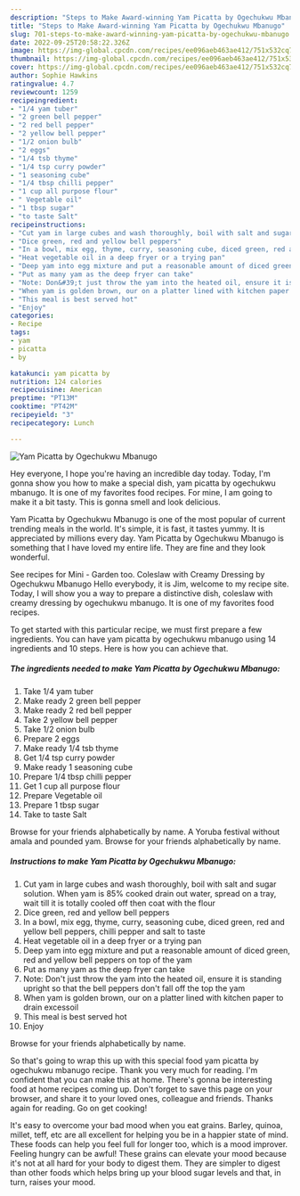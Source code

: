 ```yaml
---
description: "Steps to Make Award-winning Yam Picatta by Ogechukwu Mbanugo"
title: "Steps to Make Award-winning Yam Picatta by Ogechukwu Mbanugo"
slug: 701-steps-to-make-award-winning-yam-picatta-by-ogechukwu-mbanugo
date: 2022-09-25T20:58:22.326Z
image: https://img-global.cpcdn.com/recipes/ee096aeb463ae412/751x532cq70/yam-picatta-by-ogechukwu-mbanugo-recipe-main-photo.jpg
thumbnail: https://img-global.cpcdn.com/recipes/ee096aeb463ae412/751x532cq70/yam-picatta-by-ogechukwu-mbanugo-recipe-main-photo.jpg
cover: https://img-global.cpcdn.com/recipes/ee096aeb463ae412/751x532cq70/yam-picatta-by-ogechukwu-mbanugo-recipe-main-photo.jpg
author: Sophie Hawkins
ratingvalue: 4.7
reviewcount: 1259
recipeingredient:
- "1/4 yam tuber"
- "2 green bell pepper"
- "2 red bell pepper"
- "2 yellow bell pepper"
- "1/2 onion bulb"
- "2 eggs"
- "1/4 tsb thyme"
- "1/4 tsp curry powder"
- "1 seasoning cube"
- "1/4 tbsp chilli pepper"
- "1 cup all purpose flour"
- " Vegetable oil"
- "1 tbsp sugar"
- "to taste Salt"
recipeinstructions:
- "Cut yam in large cubes and wash thoroughly, boil with salt and sugar solution. When yam is 85% cooked drain out water, spread on a tray, wait till it is totally cooled off then coat with the flour"
- "Dice green, red and yellow bell peppers"
- "In a bowl, mix egg, thyme, curry, seasoning cube, diced green, red and yellow bell peppers, chilli pepper and salt to taste"
- "Heat vegetable oil in a deep fryer or a trying pan"
- "Deep yam into egg mixture and put a reasonable amount of diced green, red and yellow bell peppers on top of the yam"
- "Put as many yam as the deep fryer can take"
- "Note: Don&#39;t just throw the yam into the heated oil, ensure it is standing upright so that the bell peppers don&#39;t fall off the top the yam"
- "When yam is golden brown, our on a platter lined with kitchen paper to drain excessoil"
- "This meal is best served hot"
- "Enjoy"
categories:
- Recipe
tags:
- yam
- picatta
- by

katakunci: yam picatta by 
nutrition: 124 calories
recipecuisine: American
preptime: "PT13M"
cooktime: "PT42M"
recipeyield: "3"
recipecategory: Lunch

---
```



![Yam Picatta by Ogechukwu Mbanugo](https://img-global.cpcdn.com/recipes/ee096aeb463ae412/751x532cq70/yam-picatta-by-ogechukwu-mbanugo-recipe-main-photo.jpg)

Hey everyone, I hope you're having an incredible day today. Today, I'm gonna show you how to make a special dish, yam picatta by ogechukwu mbanugo. It is one of my favorites food recipes. For mine, I am going to make it a bit tasty. This is gonna smell and look delicious.

Yam Picatta by Ogechukwu Mbanugo is one of the most popular of current trending meals in the world. It's simple, it is fast, it tastes yummy. It is appreciated by millions every day. Yam Picatta by Ogechukwu Mbanugo is something that I have loved my entire life. They are fine and they look wonderful.

See recipes for Mini - Garden too. Coleslaw with Creamy Dressing by Ogechukwu Mbanugo Hello everybody, it is Jim, welcome to my recipe site. Today, I will show you a way to prepare a distinctive dish, coleslaw with creamy dressing by ogechukwu mbanugo. It is one of my favorites food recipes.


To get started with this particular recipe, we must first prepare a few ingredients. You can have yam picatta by ogechukwu mbanugo using 14 ingredients and 10 steps. Here is how you can achieve that.

<!--inarticleads1-->

##### The ingredients needed to make Yam Picatta by Ogechukwu Mbanugo:

1. Take 1/4 yam tuber
1. Make ready 2 green bell pepper
1. Make ready 2 red bell pepper
1. Take 2 yellow bell pepper
1. Take 1/2 onion bulb
1. Prepare 2 eggs
1. Make ready 1/4 tsb thyme
1. Get 1/4 tsp curry powder
1. Make ready 1 seasoning cube
1. Prepare 1/4 tbsp chilli pepper
1. Get 1 cup all purpose flour
1. Prepare  Vegetable oil
1. Prepare 1 tbsp sugar
1. Take to taste Salt


Browse for your friends alphabetically by name. A Yoruba festival without amala and pounded yam. Browse for your friends alphabetically by name. 

<!--inarticleads2-->

##### Instructions to make Yam Picatta by Ogechukwu Mbanugo:

1. Cut yam in large cubes and wash thoroughly, boil with salt and sugar solution. When yam is 85% cooked drain out water, spread on a tray, wait till it is totally cooled off then coat with the flour
1. Dice green, red and yellow bell peppers
1. In a bowl, mix egg, thyme, curry, seasoning cube, diced green, red and yellow bell peppers, chilli pepper and salt to taste
1. Heat vegetable oil in a deep fryer or a trying pan
1. Deep yam into egg mixture and put a reasonable amount of diced green, red and yellow bell peppers on top of the yam
1. Put as many yam as the deep fryer can take
1. Note: Don&#39;t just throw the yam into the heated oil, ensure it is standing upright so that the bell peppers don&#39;t fall off the top the yam
1. When yam is golden brown, our on a platter lined with kitchen paper to drain excessoil
1. This meal is best served hot
1. Enjoy


Browse for your friends alphabetically by name. 

So that's going to wrap this up with this special food yam picatta by ogechukwu mbanugo recipe. Thank you very much for reading. I'm confident that you can make this at home. There's gonna be interesting food at home recipes coming up. Don't forget to save this page on your browser, and share it to your loved ones, colleague and friends. Thanks again for reading. Go on get cooking!

It's easy to overcome your bad mood when you eat grains. Barley, quinoa, millet, teff, etc are all excellent for helping you be in a happier state of mind. These foods can help you feel full for longer too, which is a mood improver. Feeling hungry can be awful! These grains can elevate your mood because it's not at all hard for your body to digest them. They are simpler to digest than other foods which helps bring up your blood sugar levels and that, in turn, raises your mood.
